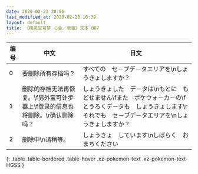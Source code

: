 ```yaml
---
date: 2020-02-23 20:56
last_modified_at: 2020-02-28 16:39
layout: default
title: 《精灵宝可梦 心金／魂银》文本 007
---
```

| 编号 | 中文 | 日文 |
| ---- | ---- | ---- |
| 0 | 要删除所有存档吗？ | すべての　セ－ブデ－タエリアを\nしょうきょしますか？ |
| 1 | 删除的存档无法再恢复。\f另外宝可计步器上\f登录的信息也将删除。\r确认删除吗？ | しょうきょした　デ－タは\nもとに　もどせません\fまた　ポケウォ－カ－の\fとうろくデ－タも　しょうきょします\rそれでも　セ－ブデ－タエリアを\nしょうきょしますか？ |
| 2 | 删除中\n请稍等。 | しょうきょ　しています\nしばらく　おまちください |
{: .table .table-bordered .table-hover .xz-pokemon-text .xz-pokemon-text-HGSS }